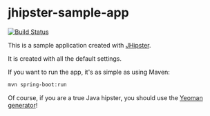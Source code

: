 jhipster-sample-app
===================

[![Build Status](https://drone.io/github.com/jhipster/jhipster-sample-app/status.png)](https://drone.io/github.com/jhipster/jhipster-sample-app/latest)

This is a sample application created with [JHipster](https://github.com/jdubois/generator-jhipster).

It is created with all the default settings.

If you want to run the app, it's as simple as using Maven:

```bash
mvn spring-boot:run
```

Of course, if you are a true Java hipster, you should use the [Yeoman generator](https://github.com/jdubois/generator-jhipster)!
